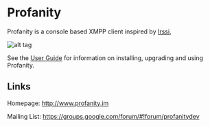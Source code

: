 Profanity
=========

Profanity is a console based XMPP client inspired by [Irssi](http://www.irssi.org/),

![alt tag](http://www.profanity.im/images/prof-1.png)

See the [User Guide](http://www.profanity.im/userguide.html) for information on installing, upgrading and using Profanity.

Links
-----

Homepage: http://www.profanity.im

Mailing List: https://groups.google.com/forum/#!forum/profanitydev
